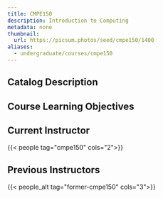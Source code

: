 ```yaml
---
title: CMPE150
description: Introduction to Computing
metadata: none
thumbnail:
  url: https://picsum.photos/seed/cmpe150/1400
aliases:
  - undergraduate/courses/cmpe150
---
```


## Catalog Description

## Course Learning Objectives

## Current Instructor

{{< people tag="cmpe150" cols="2">}}

## Previous Instructors

{{< people_alt tag="former-cmpe150" cols="3">}}
